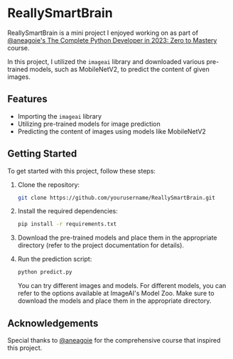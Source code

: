 
# ReallySmartBrain

ReallySmartBrain is a mini project I enjoyed working on as part of [@aneagoie's The Complete Python Developer in 2023: Zero to Mastery](https://www.udemy.com/course/complete-python-developer-zero-to-mastery/) course.

In this project, I utilized the `imageai` library and downloaded various pre-trained models, such as MobileNetV2, to predict the content of given images.

## Features
- Importing the `imageai` library
- Utilizing pre-trained models for image prediction
- Predicting the content of images using models like MobileNetV2

## Getting Started
To get started with this project, follow these steps:

1. Clone the repository:
   ```bash
   git clone https://github.com/yourusername/ReallySmartBrain.git
   ```

2. Install the required dependencies:
   ```bash
   pip install -r requirements.txt
   ```

3. Download the pre-trained models and place them in the appropriate directory (refer to the project documentation for details).

4. Run the prediction script:
   ```bash
   python predict.py 
   ```
   You can try different images and models. For different models, you can refer to the options available at ImageAI's Model Zoo. Make sure to download the models and place them in the appropriate directory.

## Acknowledgements
Special thanks to [@aneagoie](https://github.com/aneagoie) for the comprehensive course that inspired this project.
